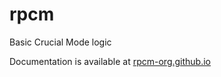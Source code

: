 # rpcm

Basic Crucial Mode logic

Documentation is available at [rpcm-org.github.io](https://rpcm-org.github.io/)
